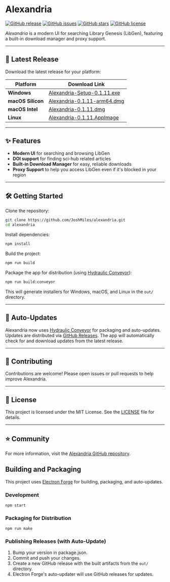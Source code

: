 # Alexandria

[![GitHub release](https://img.shields.io/github/v/release/JoshMiles/alexandria?include_prereleases&style=flat&label=latest%20release)](https://github.com/JoshMiles/alexandria/releases/latest)
[![GitHub issues](https://img.shields.io/github/issues/JoshMiles/alexandria?style=flat)](https://github.com/JoshMiles/alexandria/issues)
[![GitHub stars](https://img.shields.io/github/stars/JoshMiles/alexandria?style=flat)](https://github.com/JoshMiles/alexandria/stargazers)
[![GitHub license](https://img.shields.io/github/license/JoshMiles/alexandria?style=flat)](https://github.com/JoshMiles/alexandria/blob/main/LICENSE)

_Alexandria_ is a modern UI for searching Library Genesis (LibGen), featuring a built-in download manager and proxy support.

---

## 🚀 Latest Release

Download the latest release for your platform:

| Platform | Download Link |
|----------|---------------|
| **Windows** | [Alexandria-Setup-0.1.11.exe](https://github.com/JoshMiles/alexandria/releases/download/v0.1.11/Alexandria-Setup-0.1.11.exe) |
| **macOS Silicon**   | [Alexandria-0.1.11-arm64.dmg](https://github.com/JoshMiles/alexandria/releases/download/v0.1.11/Alexandria-0.1.11-arm64.dmg) |
| **macOS Intel**   | [Alexandria-0.1.11.dmg](https://github.com/JoshMiles/alexandria/releases/download/v0.1.11/Alexandria-0.1.11.dmg) |
| **Linux**   | [Alexandria-0.1.11.AppImage](https://github.com/JoshMiles/alexandria/releases/download/v0.1.11/Alexandria-0.1.11.AppImage) |
---

## ✨ Features

- **Modern UI** for searching and browsing LibGen
- **DOI support** for finding sci-hub related articles
- **Built-in Download Manager** for easy, reliable downloads
- **Proxy Support** to help you access LibGen even if it's blocked in your region

---

## 🛠️ Getting Started

Clone the repository:

```sh
git clone https://github.com/JoshMiles/alexandria.git
cd alexandria
```

Install dependencies:

```sh
npm install
```

Build the project:

```sh
npm run build
```

Package the app for distribution (using [Hydraulic Conveyor](https://conveyor.hydraulic.dev/)):

```sh
npm run build:conveyor
```

This will generate installers for Windows, macOS, and Linux in the `out/` directory.

---

## 🔄 Auto-Updates

Alexandria now uses [Hydraulic Conveyor](https://conveyor.hydraulic.dev/) for packaging and auto-updates. Updates are distributed via [GitHub Releases](https://github.com/JoshMiles/alexandria/releases). The app will automatically check for and download updates from the latest release.

---

## 🤝 Contributing

Contributions are welcome! Please open issues or pull requests to help improve Alexandria.

---

## 📄 License

This project is licensed under the MIT License. See the [LICENSE](https://github.com/JoshMiles/alexandria/blob/main/LICENSE) file for details.

---

## ⭐️ Community

For more information, visit the [Alexandria GitHub repository](https://github.com/JoshMiles/alexandria).

## Building and Packaging

This project uses [Electron Forge](https://www.electronforge.io/) for building, packaging, and auto-updates.

### Development

```
npm start
```

### Packaging for Distribution

```
npm run make
```

### Publishing Releases (with Auto-Update)

1. Bump your version in package.json.
2. Commit and push your changes.
3. Create a new GitHub release with the built artifacts from the `out/` directory.
4. Electron Forge's auto-updater will use GitHub releases for updates.
